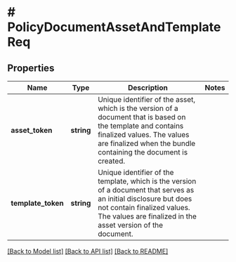 # # PolicyDocumentAssetAndTemplateReq

## Properties

Name | Type | Description | Notes
------------ | ------------- | ------------- | -------------
**asset_token** | **string** | Unique identifier of the asset, which is the version of a document that is based on the template and contains finalized values. The values are finalized when the bundle containing the document is created. |
**template_token** | **string** | Unique identifier of the template, which is the version of a document that serves as an initial disclosure but does not contain finalized values. The values are finalized in the asset version of the document. |

[[Back to Model list]](../../README.md#models) [[Back to API list]](../../README.md#endpoints) [[Back to README]](../../README.md)

